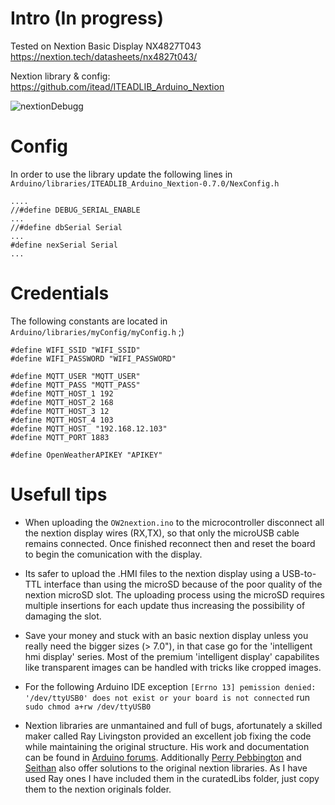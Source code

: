 # Intro (In progress)
Tested on Nextion Basic Display NX4827T043 https://nextion.tech/datasheets/nx4827t043/

Nextion library & config: https://github.com/itead/ITEADLIB_Arduino_Nextion

![nextionDebugg](https://github.com/VicenteYago/OW2Nextion/blob/main/NextionIDE/captions/debuggnextion.PNG)

# Config

In order to use the library update the following lines in `Arduino/libraries/ITEADLIB_Arduino_Nextion-0.7.0/NexConfig.h`

```{c}
....
//#define DEBUG_SERIAL_ENABLE
...
//#define dbSerial Serial
...
#define nexSerial Serial
...
```
# Credentials

The following constants are located in `Arduino/libraries/myConfig/myConfig.h` ;)

```{C}
#define WIFI_SSID "WIFI_SSID"
#define WIFI_PASSWORD "WIFI_PASSWORD"

#define MQTT_USER "MQTT_USER"
#define MQTT_PASS "MQTT_PASS"
#define MQTT_HOST_1 192
#define MQTT_HOST_2 168
#define MQTT_HOST_3 12
#define MQTT_HOST_4 103
#define MQTT_HOST_ "192.168.12.103"
#define MQTT_PORT 1883

#define OpenWeatherAPIKEY "APIKEY"
```

# Usefull tips 
- When uploading the `OW2nextion.ino` to the microcontroller disconnect all the nextion display wires (RX,TX), so that only  the microUSB cable remains connected. Once finished reconnect then and reset the board to begin the comunication with the  display. 

- Its safer to upload the .HMI files to the nextion display using a USB-to-TTL interface than using the microSD because of the poor quality of the  nextion microSD slot. The uploading process using the microSD requires multiple insertions for each update thus increasing the possibility of damaging the slot. 

- Save your money and stuck with an basic nextion display unless you really need the bigger sizes (> 7.0"), in that case go for the 'intelligent hmi display' series. Most of the premium 'intelligent display' capabilites  like transparent images can be handled with tricks like cropped images.

- For the following Arduino IDE exception `[Errno 13] pemission denied: '/dev/ttyUSB0' does not exist or your board is not connected` run `sudo chmod a+rw /dev/ttyUSB0`
- Nextion libraries are unmantained and full of bugs, afortunately a skilled maker called Ray Livingston provided an excellent job fixing the code while maintaining the original structure. His work and documentation can be found in [Arduino forums](https://forum.arduino.cc/index.php?topic=620821.0). Additionally [Perry Pebbington](https://forum.arduino.cc/index.php?topic=604185.msg4100443#msg4100443) and [Seithan](https://github.com/Seithan/EasyNextionLibrary) also offer solutions to the original nextion libraries. As I have used Ray ones I have included them in the curatedLibs folder, just copy them to the nextion originals folder.  
